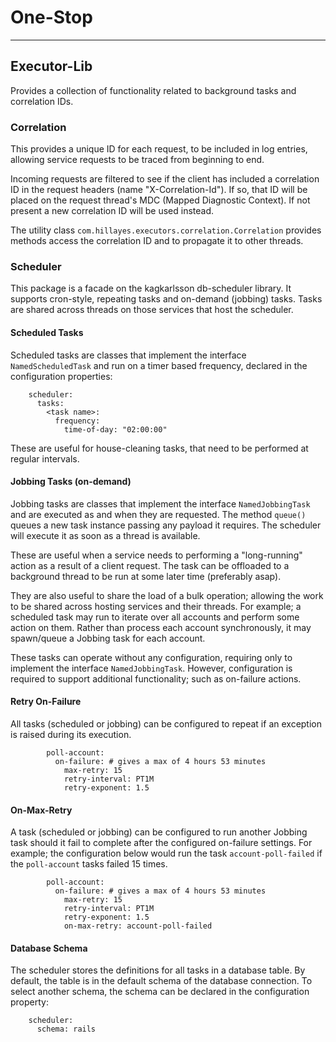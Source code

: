 # One-Stop

---

## Executor-Lib
Provides a collection of functionality related to background tasks and
correlation IDs.

### Correlation
This provides a unique ID for each request, to be included in log
entries, allowing service requests to be traced from beginning to end.

Incoming requests are filtered to see if the client has included a
correlation ID in the request headers (name "X-Correlation-Id"). If so,
that ID will be placed on the request thread's MDC (Mapped Diagnostic
Context). If not present a new correlation ID will be used instead.

The utility class `com.hillayes.executors.correlation.Correlation`
provides methods access the correlation ID and to propagate it to other
threads.

### Scheduler
This package is a facade on the kagkarlsson db-scheduler library. It
supports cron-style, repeating tasks and on-demand (jobbing) tasks.
Tasks are shared across threads on those services that host the
scheduler.

#### Scheduled Tasks
Scheduled tasks are classes that implement the interface `NamedScheduledTask`
and run on a timer based frequency, declared in the configuration properties: 
```
    scheduler:
      tasks:
        <task name>:
          frequency:
            time-of-day: "02:00:00"
```
These are useful for house-cleaning tasks, that need to be performed at
regular intervals.

#### Jobbing Tasks (on-demand)
Jobbing tasks are classes that implement the interface `NamedJobbingTask`
and are executed as and when they are requested. The method `queue()`
queues a new task instance passing any payload it requires. The scheduler
will execute it as soon as a thread is available.

These are useful when a service needs to performing a "long-running"
action as a result of a client request. The task can be offloaded to a
background thread to be run at some later time (preferably asap).

They are also useful to share the load of a bulk operation; allowing the
work to be shared across hosting services and their threads. For example;
a scheduled task may run to iterate over all accounts and perform some action
on them. Rather than process each account synchronously, it may spawn/queue a
Jobbing task for each account.

These tasks can operate without any configuration, requiring only to
implement the interface `NamedJobbingTask`. However, configuration is required
to support additional functionality; such as on-failure actions.

#### Retry On-Failure
All tasks (scheduled or jobbing) can be configured to repeat if an exception
is raised during its execution.
```
        poll-account:
          on-failure: # gives a max of 4 hours 53 minutes
            max-retry: 15
            retry-interval: PT1M
            retry-exponent: 1.5
```

#### On-Max-Retry
A task (scheduled or jobbing) can be configured to run another Jobbing task
should it fail to complete after the configured on-failure settings. For
example; the configuration below would run the task `account-poll-failed`
if the `poll-account` tasks failed 15 times.
```
        poll-account:
          on-failure: # gives a max of 4 hours 53 minutes
            max-retry: 15
            retry-interval: PT1M
            retry-exponent: 1.5
            on-max-retry: account-poll-failed
```

#### Database Schema
The scheduler stores the definitions for all tasks in a database table.
By default, the table is in the default schema of the database connection.
To select another schema, the schema can be declared in the configuration
property:
```
    scheduler:
      schema: rails
```
